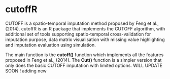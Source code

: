 cutoffR
======
CUTOFF is a spatio-temporal imputation method proposed by Feng et al., (2014). cutoffR is an R package that implements the CUTOFF algorithm, with additional set of tools supporting spatio-temporal cross-validation for imputation purpose, data matrix visualisation
with missing value highlighting and imputation evaluation using simulation. 

The main function is the **cutoff()** function which implements all the features proposed in Feng et al., (2014). The **Cut()** function is a simpler version that only does the basic CUTOFF imputation with limited options. WILL UPDATE SOON
!
adding new
